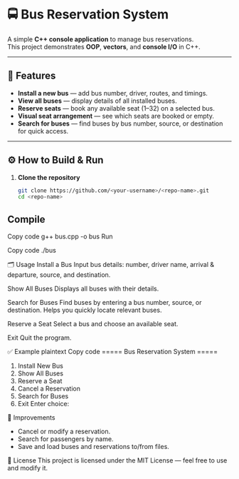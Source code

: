 # 🚍 Bus Reservation System

A simple **C++ console application** to manage bus reservations.  
This project demonstrates **OOP**, **vectors**, and **console I/O** in C++.

---

## 📑 Features

- **Install a new bus** — add bus number, driver, routes, and timings.
- **View all buses** — display details of all installed buses.
- **Reserve seats** — book any available seat (1–32) on a selected bus.
- **Visual seat arrangement** — see which seats are booked or empty.
- **Search for buses** — find buses by bus number, source, or destination for quick access.

---

## ⚙️ How to Build & Run

1. **Clone the repository**
   ```bash
   git clone https://github.com/<your-username>/<repo-name>.git
   cd <repo-name>
Compile
---------


Copy code
g++ bus.cpp -o bus
Run


Copy code
./bus


🗂️ Usage
Install a Bus
Input bus details: number, driver name, arrival & departure, source, and destination.



Show All Buses
Displays all buses with their details.

Search for Buses
Find buses by entering a bus number, source, or destination. Helps you quickly locate relevant buses.


Reserve a Seat
Select a bus and choose an available seat.


Exit
Quit the program.

✅ Example
plaintext
Copy code
===== Bus Reservation System =====
1. Install New Bus
2. Show All Buses
3. Reserve a Seat
4. Cancel a Reservation
5. Search for Buses
6. Exit
Enter choice:

🚀 Improvements
- Cancel or modify a reservation.
- Search for passengers by name.
- Save and load buses and reservations to/from files.

📄 License
This project is licensed under the MIT License — feel free to use and modify it.
